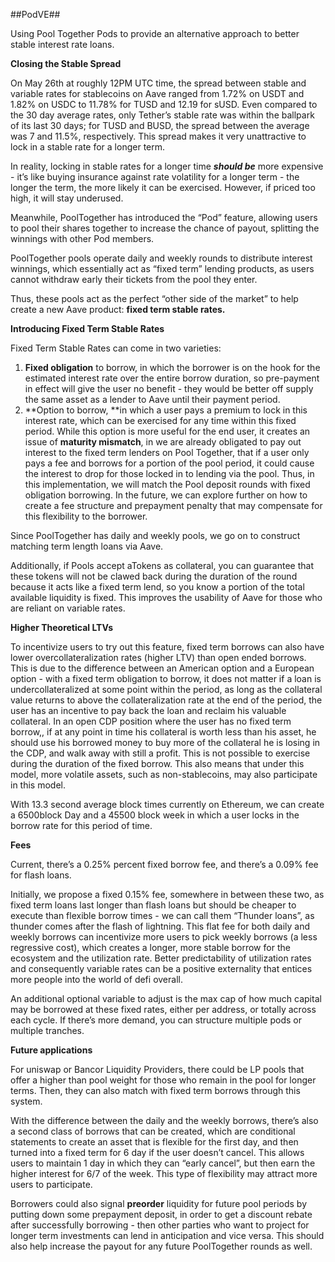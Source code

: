 ##PodVE##

Using Pool Together Pods to provide an alternative approach to better stable interest rate loans.

**Closing the Stable Spread**

On May 26th at roughly 12PM UTC time, the spread between stable and variable rates for stablecoins on Aave ranged from 1.72% on USDT and 1.82% on USDC to 11.78% for TUSD and 12.19 for sUSD. Even compared to the 30 day average rates, only Tether’s stable rate  was within the ballpark of its last 30 days; for TUSD and BUSD, the spread between the average was 7 and 11.5%, respectively. This spread makes it very unattractive to lock in a stable rate for a longer term.

In reality, locking in stable rates for a longer time **_should be_** more expensive - it’s like buying insurance against rate volatility for a longer term - the longer the term, the more likely it can be exercised. However, if priced too high, it will stay underused.

Meanwhile, PoolTogether has introduced the “Pod” feature, allowing users to pool their shares together to increase the chance of payout, splitting the winnings with other Pod members.

PoolTogether pools operate daily and weekly rounds to distribute interest winnings, which essentially act as “fixed term” lending products, as users cannot withdraw early their tickets from the pool they enter.

Thus, these pools act as the perfect “other side of the market” to help create a new Aave product: **fixed term stable rates.**

**Introducing Fixed Term Stable Rates**

Fixed Term Stable Rates can come in two varieties: 



1. **Fixed obligation** to borrow, in which the borrower is on the hook for the estimated interest rate over the entire borrow duration, so pre-payment in effect will give the user no benefit - they would be better off supply the same asset as a lender to Aave until their payment period.
2. **Option to borrow, **in which a user pays a premium to lock in this interest rate, which can be exercised for any time within this fixed period. While this option is more useful for the end user, it creates an issue of **maturity mismatch**, in we are already obligated to pay out interest to the fixed term lenders on Pool Together, that if a user only pays a fee and borrows for a portion of the pool period, it could cause the interest to drop for those locked in to lending via the pool. Thus, in this implementation, we will match the Pool deposit rounds with fixed obligation borrowing. In the future, we can explore further on how to create a fee structure and prepayment penalty that may compensate for this flexibility to the borrower.

Since PoolTogether has daily and weekly pools, we go on to construct matching term length loans via Aave.

Additionally, if Pools accept aTokens as collateral, you can guarantee that these tokens will not be clawed back during the duration of the round because it acts like a fixed term lend, so you know a portion of the total available liquidity is fixed. This improves the usability of Aave for those who are reliant on variable rates.

**Higher Theoretical  LTVs**

To incentivize users to try out this feature, fixed term borrows can also have lower overcollateralization rates (higher LTV) than open ended borrows. This is due to the difference between an American option and a European option - with a fixed term obligation to borrow, it does not matter if a loan is undercollateralized at some point within the period, as long as the collateral value returns to above the collateralization rate at the end of the period, the user has an incentive to pay back the loan and reclaim his valuable collateral. In an open CDP position where the user has no fixed term borrow,, if at any point in time his collateral is worth less than his asset, he should use his borrowed money to buy more of the collateral he is losing in the CDP, and walk away with still a profit. This is not possible to exercise during the duration of the fixed borrow. This also means that under this model, more volatile assets, such as non-stablecoins, may also participate in this model.

With 13.3 second average block times currently on Ethereum, we can create a 6500block Day and a 45500 block week in which a user locks in the borrow rate for this period of time. 

**Fees**

Current, there’s a 0.25% percent fixed borrow fee, and there’s a 0.09% fee for flash loans.

Initially, we propose a fixed 0.15% fee, somewhere in between these two, as fixed term loans last longer than flash loans but should be cheaper to execute than flexible borrow times - we can call them “Thunder loans”, as thunder comes after the flash of lightning. This flat fee for both daily and weekly borrows can incentivize more users to pick weekly borrows (a less regressive cost), which creates a longer, more stable borrow for the ecosystem and the utilization rate. Better predictability of utilization rates and consequently variable rates can be a positive externality that entices more people into the world of defi overall.

An additional optional variable to adjust is the max cap of how much capital may be borrowed at these fixed rates, either per address, or totally across each cycle. If there’s more demand, you can structure multiple pods or multiple tranches.

**Future applications**

For uniswap or Bancor Liquidity Providers, there could be LP pools that offer a higher than pool weight for those who remain in the pool for longer terms. Then, they can also match with fixed term borrows through this system.

With the difference between the daily and the weekly borrows, there’s also a second class of borrows that can be created, which are conditional statements to create an asset that is flexible for the first day, and then turned into a fixed term for 6 day if the user doesn’t cancel. This allows users to maintain 1 day in which they can “early cancel”, but then earn the higher interest for 6/7 of the week. This type of flexibility may attract more users to participate.

Borrowers could also signal **preorder** liquidity for future pool periods by putting down some prepayment deposit, in order to get a discount rebate after successfully borrowing - then other parties who want to project for longer term investments can lend in anticipation and vice versa. This should also help increase the payout for any future PoolTogether rounds as well.
